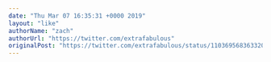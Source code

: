 ```yaml
---
date: "Thu Mar 07 16:35:31 +0000 2019"
layout: "like"
authorName: "zach"
authorUrl: "https://twitter.com/extrafabulous"
originalPost: "https://twitter.com/extrafabulous/status/1103695683633205250"
---
```

